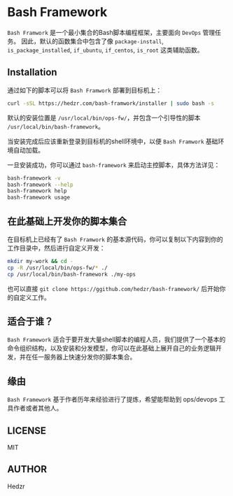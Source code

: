 # Bash Framework

`Bash Framwork` 是一个最小集合的Bash脚本编程框架，主要面向  `DevOps` 管理任务。
因此，默认的函数集合中包含了像 `package-install`, `is_package_installed`, `if_ubuntu`, `if_centos`, `is_root` 这类辅助函数。

## Installation

通过如下的脚本可以将 `Bash Framwork` 部署到目标机上：

```bash
curl -sSL https://hedzr.com/bash-framwork/installer | sudo bash -s
```

默认的安装位置是 `/usr/local/bin/ops-fw/`，并包含一个引导性的脚本 `/usr/local/bin/bash-framework`。

当安装完成后应该重新登录到目标机的shell环境中，以便 `Bash Framwork` 基础环境自动加载。

一旦安装成功，你可以通过 `bash-framework` 来启动主控脚本，具体方法详见：

```bash
bash-framework -v
bash-framework --help
bash-framework help
bash-framework usage
```

## 在此基础上开发你的脚本集合

在目标机上已经有了 `Bash Framwork` 的基本源代码，你可以复制以下内容到你的工作目录中，然后进行自定义开发：

```bash
mkdir my-work && cd -
cp -R /usr/local/bin/ops-fw/* ./
cp /usr/local/bin/bash-framework ./my-ops
```

也可以直接 `git clone https://ggithub.com/hedzr/bash-framework/` 后开始你的自定义工作。


## 适合于谁？

`Bash Framework` 适合于要开发大量shell脚本的编程人员，我们提供了一个基本的命令组织结构，以及安装和分发模型，你可以在此基础上展开自己的业务逻辑开发，并在任一服务器上快速分发你的脚本集合。

## 缘由

`Bash Framework` 基于作者历年来经验进行了提炼，希望能帮助到 ops/devops 工具作者或者其他人。

## LICENSE

MIT

## AUTHOR

Hedzr


